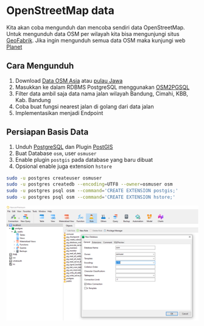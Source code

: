 # OpenStreetMap data

Kita akan coba mengunduh dan mencoba sendiri data OpenStreetMap. Untuk mengunduh data OSM per wilayah kita bisa mengunjungi situs [GeoFabrik](https://download.geofabrik.de/). 
Jika ingin mengunduh semua data OSM maka kunjungi web [Planet](https://planet.openstreetmap.org/)

## Cara Mengunduh
1. Download [Data OSM Asia](https://download.geofabrik.de/asia.html) atau [pulau Jawa](https://download.geofabrik.de/asia/indonesia/java.html)
2. Masukkan ke dalam RDBMS PostgreSQL menggunakan [OSM2PGSQL](https://osm2pgsql.org/)
3. Filter data ambil saja data nama jalan wilayah Bandung, Cimahi, KBB, Kab. Bandung
4. Coba buat fungsi nearest jalan di golang dari data jalan
5. Implementasikan menjadi Endpoint

## Persiapan Basis Data
1. Unduh [PostgreSQL](https://www.postgresql.org/download/) dan Plugin [PostGIS](https://www.postgresql.org/download/)
2. Buat Database `osm`, user `osmuser`
3. Enable plugin `postgis` pada database yang baru dibuat
4. Opsional enable juga extension `hstore`

```sh
sudo -u postgres createuser osmuser
sudo -u postgres createdb --encoding=UTF8 --owner=osmuser osm
sudo -u postgres psql osm --command='CREATE EXTENSION postgis;'
sudo -u postgres psql osm --command='CREATE EXTENSION hstore;'
```
![Buat Database Baru](image.png)
